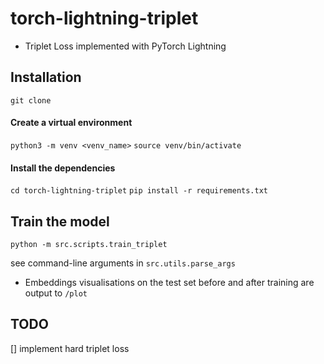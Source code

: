# torch-lightning-triplet
* Triplet Loss implemented with PyTorch Lightning 

## Installation
`git clone`

#### Create a virtual environment
`python3 -m venv <venv_name>`
`source venv/bin/activate`

#### Install the dependencies
`cd torch-lightning-triplet`
`pip install -r requirements.txt`

## Train the model
`python -m src.scripts.train_triplet` 

see command-line arguments in `src.utils.parse_args`

* Embeddings visualisations on the test set before and after training are output to `/plot`


## TODO
[] implement hard triplet loss
